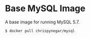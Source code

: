 # Base MySQL Image

A base image for running MySQL 5.7.

```sh
$ docker pull chrispynegar/mysql
```
